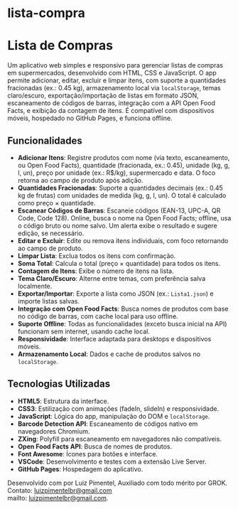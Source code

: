 # lista-compra
# Lista de Compras

Um aplicativo web simples e responsivo para gerenciar listas de compras em supermercados, desenvolvido com HTML, CSS e JavaScript. O app permite adicionar, editar, excluir e limpar itens, com suporte a quantidades fracionadas (ex.: 0.45 kg), armazenamento local via `localStorage`, temas claro/escuro, exportação/importação de listas em formato JSON, escaneamento de códigos de barras, integração com a API Open Food Facts, e exibição da contagem de itens. É compatível com dispositivos móveis, hospedado no GitHub Pages, e funciona offline.

## Funcionalidades

- **Adicionar Itens**: Registre produtos com nome (via texto, escaneamento, ou Open Food Facts), quantidade (fracionada, ex.: 0.45), unidade (kg, g, l, un), preço por unidade (ex.: R$/kg), supermercado e data. O foco retorna ao campo de produto após adição.
- **Quantidades Fracionadas**: Suporte a quantidades decimais (ex.: 0.45 kg de frutas) com unidades de medida (kg, g, l, un). O total é calculado como preço × quantidade.
- **Escanear Códigos de Barras**: Escaneie códigos (EAN-13, UPC-A, QR Code, Code 128). Online, busca o nome na Open Food Facts; offline, usa o código bruto ou nome salvo. Um alerta exibe o resultado e sugere edição, se necessário.
- **Editar e Excluir**: Edite ou remova itens individuais, com foco retornando ao campo de produto.
- **Limpar Lista**: Exclua todos os itens com confirmação.
- **Soma Total**: Calcula o total (preço × quantidade) para todos os itens.
- **Contagem de Itens**: Exibe o número de itens na lista.
- **Tema Claro/Escuro**: Alterne entre temas, com preferência salva localmente.
- **Exportar/Importar**: Exporte a lista como JSON (ex.: `Lista1.json`) e importe listas salvas.
- **Integração com Open Food Facts**: Busca nomes de produtos com base no código de barras, com cache local para uso offline.
- **Suporte Offline**: Todas as funcionalidades (exceto busca inicial na API) funcionam sem internet, usando cache local.
- **Responsividade**: Interface adaptada para desktops e dispositivos móveis.
- **Armazenamento Local**: Dados e cache de produtos salvos no `localStorage`.

## Tecnologias Utilizadas

- **HTML5**: Estrutura da interface.
- **CSS3**: Estilização com animações (fadeIn, slideIn) e responsividade.
- **JavaScript**: Lógica do app, manipulação do DOM e `localStorage`.
- **Barcode Detection API**: Escaneamento de códigos nativo em navegadores Chromium.
- **ZXing**: Polyfill para escaneamento em navegadores não compatíveis.
- **Open Food Facts API**: Busca de nomes de produtos.
- **Font Awesome**: Ícones para botões e interface.
- **VSCode**: Desenvolvimento e testes com a extensão Live Server.
- **GitHub Pages**: Hospedagem do aplicativo.


Desenvolvido com  por Luiz Pimentel, Auxiliado com todo mérito por GROK. Contato: luizpimentelbr@gmail.com  
mailto: luizpimentelbr@gmail.com.

